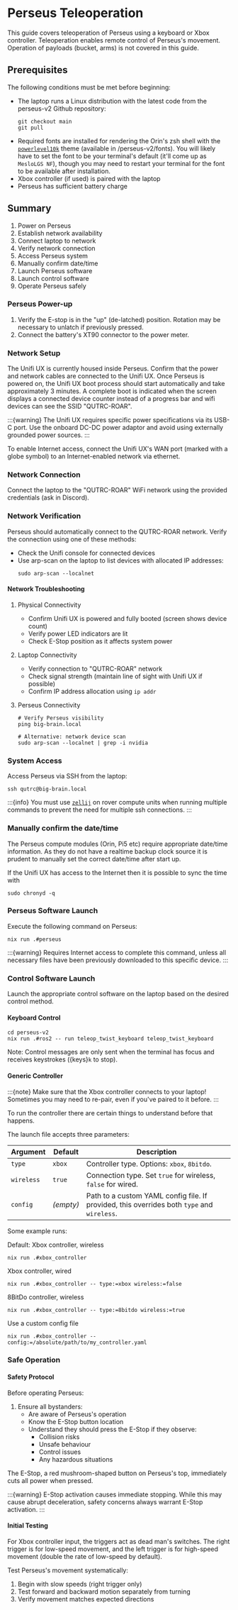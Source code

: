 # Perseus Teleoperation

This guide covers teleoperation of Perseus using a keyboard or Xbox controller. Teleoperation enables remote control of Perseus's movement. Operation of payloads (bucket, arms) is not covered in this guide.

## Prerequisites

The following conditions must be met before beginning:

- The laptop runs a Linux distribution with the latest code from the perseus-v2 Github repository:
  ```console
  git checkout main
  git pull
  ```
- Required fonts are installed for rendering the Orin's zsh shell with the [`powerlevel10k`](https://github.com/romkatv/powerlevel10k) theme (available in /perseus-v2/fonts). You will likely have to set the font to be your terminal's default (it'll come up as `MesloLGS NF`), though you may need to restart your terminal for the font to be available after installation.
- Xbox controller (if used) is paired with the laptop
- Perseus has sufficient battery charge

## Summary

1. Power on Perseus
2. Establish network availability
3. Connect laptop to network
4. Verify network connection
5. Access Perseus system
6. Manually confirm date/time
7. Launch Perseus software
8. Launch control software
9. Operate Perseus safely

### Perseus Power-up

1. Verify the E-stop is in the "up" (de-latched) position. Rotation may be necessary to unlatch if previously pressed.
2. Connect the battery's XT90 connector to the power meter.

### Network Setup

The Unifi UX is currently housed inside Perseus. Confirm that the power and network cables are connected to the Unifi UX. Once Perseus is powered on, the Unifi UX boot process should start automatically and take approximately 3 minutes. A complete boot is indicated when the screen displays a connected device counter instead of a progress bar and wifi devices can see the SSID "QUTRC-ROAR".

:::{warning}
The Unifi UX requires specific power specifications via its USB-C port. Use the onboard DC-DC power adaptor and avoid using externally grounded power sources.
:::

To enable Internet access, connect the Unifi UX's WAN port (marked with a globe symbol) to an Internet-enabled network via ethernet.

### Network Connection

Connect the laptop to the "QUTRC-ROAR" WiFi network using the provided credentials (ask in Discord).

### Network Verification

Perseus should automatically connect to the QUTRC-ROAR network. Verify the connection using one of these methods:

- Check the Unifi console for connected devices
- Use arp-scan on the laptop to list devices with allocated IP addresses:
  ```console
  sudo arp-scan --localnet
  ```

#### Network Troubleshooting

1. Physical Connectivity

   - Confirm Unifi UX is powered and fully booted (screen shows device count)
   - Verify power LED indicators are lit
   - Check E-Stop position as it affects system power

2. Laptop Connectivity

   - Verify connection to "QUTRC-ROAR" network
   - Check signal strength (maintain line of sight with Unifi UX if possible)
   - Confirm IP address allocation using `ip addr`

3. Perseus Connectivity

   ```console
   # Verify Perseus visibility
   ping big-brain.local

   # Alternative: network device scan
   sudo arp-scan --localnet | grep -i nvidia
   ```

### System Access

Access Perseus via SSH from the laptop:

```console
ssh qutrc@big-brain.local
```

:::{info}
You must use [`zellij`](https://zellij.dev/) on rover compute units when running multiple commands to prevent the need for multiple ssh connections.
:::

### Manually confirm the date/time

The Perseus compute modules (Orin, Pi5 etc) require appropriate date/time information. As they do not have a realtime backup clock source it is prudent to manually set the correct date/time after start up.

If the Unifi UX has access to the Internet then it is possible to sync the time with

```console
sudo chronyd -q
```

### Perseus Software Launch

Execute the following command on Perseus:

```console
nix run .#perseus
```

:::{warning}
Requires Internet access to complete this command, unless all necessary files have been previously downloaded to this specific device.
:::

### Control Software Launch

Launch the appropriate control software on the laptop based on the desired control method.

#### Keyboard Control

```console
cd perseus-v2
nix run .#ros2 -- run teleop_twist_keyboard teleop_twist_keyboard
```

Note: Control messages are only sent when the terminal has focus and receives keystrokes ({keys}`k` to stop).

#### Generic Controller

:::{note}
Make sure that the Xbox controller connects to your laptop!  
Sometimes you may need to re-pair, even if you've paired to it before.
:::

To run the controller there are certain things to understand before that happens.

The launch file accepts three parameters:

| Argument   | Default   | Description |
|------------|-----------|-------------|
| `type`     | `xbox`    | Controller type. Options: `xbox`, `8bitdo`. |
| `wireless` | `true`    | Connection type. Set `true` for wireless, `false` for wired. |
| `config`   | *(empty)* | Path to a custom YAML config file. If provided, this overrides both `type` and `wireless`. |

Some example runs:

Default: Xbox controller, wireless
```console
nix run .#xbox_controller
```

Xbox controller, wired
```console
nix run .#xbox_controller -- type:=xbox wireless:=false
```

8BitDo controller, wireless
```console
nix run .#xbox_controller -- type:=8bitdo wireless:=true
```

Use a custom config file
```console
nix run .#xbox_controller -- config:=/absolute/path/to/my_controller.yaml
```


### Safe Operation

#### Safety Protocol

Before operating Perseus:

1. Ensure all bystanders:
   - Are aware of Perseus's operation
   - Know the E-Stop button location
   - Understand they should press the E-Stop if they observe:
     - Collision risks
     - Unsafe behaviour
     - Control issues
     - Any hazardous situations

The E-Stop, a red mushroom-shaped button on Perseus's top, immediately cuts all power when pressed.

:::{warning}
E-Stop activation causes immediate stopping. While this may cause abrupt deceleration, safety concerns always warrant E-Stop activation.
:::

#### Initial Testing

For Xbox controller input, the triggers act as dead man's switches.
The right trigger is for low-speed movement, and the left trigger is for high-speed movement (double the rate of low-speed by default).

Test Perseus's movement systematically:

1. Begin with slow speeds (right trigger only)
2. Test forward and backward motion separately from turning
3. Verify movement matches expected directions

